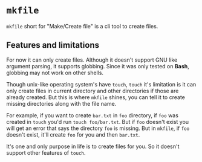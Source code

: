 # `mkfile`

`mkfile` short for "Make/Create file" is a cli tool to create files.

## Features and limitations

For now it can only create files. Although it doesn't support GNU like argument
parsing, it supports globbing. Since it was only tested on **Bash**, globbing
may not work on other shells.

Though unix-like operating system's have `touch`, `touch` it's limitation is it
can only create files in current directory and other directories if those are
already created. But this is where `mkfile` shines, you can tell it to create
missing directories along with the file name.

For example, if you want to create `bar.txt` in `foo` directory, if `foo` was
created in `touch` you'd run `touch foo/bar.txt`. But if `foo` doesn't exist
you will get an error that says the directory `foo` is missing. But in `mkfile`,
if `foo` doesn't exist, it'll create `foo` for you and then `bar.txt`.

It's one and only purpose in life is to create files for you. So it doesn't
support other features of `touch`.
